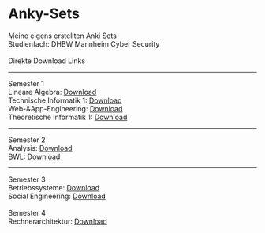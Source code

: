 # Anky-Sets<br>
Meine eigens erstellten Anki Sets<br>
Studienfach: DHBW Mannheim Cyber Security<br>
<br>
Direkte Download Links<br>
<hr>
Semester 1<br>
Lineare Algebra: <a href="https://github.com/Stahrick/Anky-Sets/raw/main/Lineare%20Algebra/Lineare%20Algebra.apkg" download>Download</a><br>
Technische Informatik 1: <a href="https://github.com/Stahrick/Anky-Sets/raw/main/Technische%20Informatik%20I/Technische%20Informatik%201.apkg" download>Download</a><br>
Web-&App-Engineering: <a href="https://github.com/Stahrick/Anky-Sets/raw/main/Web-_App-Entwicklung/Web-_App-Entwicklung.apkg" download>Download</a><br>
Theoretische Informatik 1: <a href="https://github.com/Stahrick/Anky-Sets/raw/main/Theoretische%20Informatik%20I/Theoretische%20Informatik%201.apkg" download>Download</a><br>
<hr>
Semester 2<br>
Analysis: <a href="https://github.com/Stahrick/Anky-Sets/raw/main/Analysis/Analysis.apkg" download>Download</a><br>
BWL: <a href="https://github.com/Stahrick/Anky-Sets/raw/main/BWL/BWL.apkg" download>Download</a><br>
<hr>
Semester 3<br>
Betriebssysteme: <a href="https://github.com/Stahrick/Anky-Sets/raw/main/Betriebssysteme/Betriebssysteme.apkg" download>Download</a><br>
Social Engineering: <a href="https://github.com/Stahrick/Anky-Sets/raw/main/Social%20Engineering/Social%20Engineering.apkg" download>Download</a><br>
<br>
Semester 4<br>
Rechnerarchitektur: <a href="https://github.com/Stahrick/Anky-Sets/blob/main/Rechnerarchitektur/Rechnerarchitektur.apkg" download>Download</a><br>

